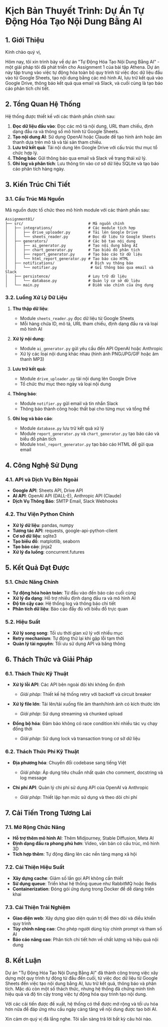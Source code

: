 # Kịch Bản Thuyết Trình: Dự Án Tự Động Hóa Tạo Nội Dung Bằng AI

## 1. Giới Thiệu

Kính chào quý vị,

Hôm nay, tôi xin trình bày về dự án "Tự Động Hóa Tạo Nội Dung Bằng AI" - một giải pháp tôi đã phát triển cho Assignment 1 của bài tập Athena. Dự án này tập trung vào việc tự động hóa toàn bộ quy trình từ việc đọc dữ liệu đầu vào từ Google Sheets, tạo nội dung bằng các mô hình AI, lưu trữ kết quả vào Google Drive, thông báo kết quả qua email và Slack, và cuối cùng là tạo báo cáo phân tích chi tiết.

## 2. Tổng Quan Hệ Thống

Hệ thống được thiết kế với các thành phần chính sau:

1. **Đọc dữ liệu đầu vào**: Đọc các mô tả nội dung, URL tham chiếu, định dạng đầu ra và thông số mô hình từ Google Sheets.
2. **Tạo nội dung AI**: Sử dụng OpenAI hoặc Claude để tạo hình ảnh hoặc âm thanh dựa trên mô tả và tài sản tham chiếu.
3. **Lưu trữ kết quả**: Tải nội dung lên Google Drive với cấu trúc thư mục tổ chức hợp lý.
4. **Thông báo**: Gửi thông báo qua email và Slack về trạng thái xử lý.
5. **Ghi log và phân tích**: Lưu thông tin vào cơ sở dữ liệu SQLite và tạo báo cáo phân tích hàng ngày.

## 3. Kiến Trúc Chi Tiết

### 3.1. Cấu Trúc Mã Nguồn

Mã nguồn được tổ chức theo mô hình module với các thành phần sau:

```
Assignment01/
├── src/                             # Mã nguồn chính
│   ├── integrations/                # Các module tích hợp
│   │   ├── drive_uploader.py        # Tải lên Google Drive
│   │   └── sheets_reader.py         # Đọc dữ liệu từ Google Sheets
│   ├── generators/                  # Các bộ tạo nội dung
│   │   ├── ai_generator.py          # Tạo nội dung bằng AI
│   │   ├── chart_generator.py       # Tạo biểu đồ phân tích
│   │   ├── report_generator.py      # Tạo báo cáo từ dữ liệu
│   │   └── html_report_generator.py # Tạo báo cáo HTML
│   ├── notifications/                # Dịch vụ thông báo
│   │   └── notifier.py               # Gửi thông báo qua email và Slack
│   ├── persistence/                 # Lưu trữ dữ liệu
│   │   └── database.py              # Quản lý cơ sở dữ liệu
│   └── main.py                      # Điểm vào chính của ứng dụng
```

### 3.2. Luồng Xử Lý Dữ Liệu

1. **Thu thập dữ liệu**:
   - Module `sheets_reader.py` đọc dữ liệu từ Google Sheets
   - Mỗi hàng chứa ID, mô tả, URL tham chiếu, định dạng đầu ra và loại mô hình AI

2. **Xử lý nội dung**:
   - Module `ai_generator.py` gửi yêu cầu đến API OpenAI hoặc Anthropic
   - Xử lý các loại nội dung khác nhau (hình ảnh PNG/JPG/GIF hoặc âm thanh MP3)

3. **Lưu trữ kết quả**:
   - Module `drive_uploader.py` tải nội dung lên Google Drive
   - Tổ chức thư mục theo ngày và loại nội dung

4. **Thông báo**:
   - Module `notifier.py` gửi email và tin nhắn Slack
   - Thông báo thành công hoặc thất bại cho từng mục và tổng thể

5. **Ghi log và báo cáo**:
   - Module `database.py` lưu trữ kết quả xử lý
   - Module `report_generator.py` và `chart_generator.py` tạo báo cáo và biểu đồ phân tích
   - Module `html_report_generator.py` tạo báo cáo HTML để gửi qua email

## 4. Công Nghệ Sử Dụng

### 4.1. API và Dịch Vụ Bên Ngoài
- **Google API**: Sheets API, Drive API
- **AI API**: OpenAI API (DALL-E), Anthropic API (Claude)
- **Dịch Vụ Thông Báo**: SMTP Email, Slack Webhooks

### 4.2. Thư Viện Python Chính
- **Xử lý dữ liệu**: pandas, numpy
- **Tương tác API**: requests, google-api-python-client
- **Cơ sở dữ liệu**: sqlite3
- **Tạo biểu đồ**: matplotlib, seaborn
- **Tạo báo cáo**: jinja2
- **Xử lý đa luồng**: concurrent.futures

## 5. Kết Quả Đạt Được

### 5.1. Chức Năng Chính
- **Tự động hóa hoàn toàn**: Từ đầu vào đến báo cáo cuối cùng
- **Xử lý đa dạng**: Hỗ trợ nhiều định dạng đầu ra và mô hình AI
- **Độ tin cậy cao**: Hệ thống log và thông báo chi tiết
- **Phân tích dữ liệu**: Báo cáo đầy đủ với biểu đồ trực quan

### 5.2. Hiệu Suất
- **Xử lý song song**: Tối ưu thời gian xử lý với nhiều mục
- **Retry mechanism**: Tự động thử lại khi gặp lỗi tạm thời
- **Quản lý tài nguyên**: Tối ưu sử dụng API và băng thông

## 6. Thách Thức và Giải Pháp

### 6.1. Thách Thức Kỹ Thuật
- **Xử lý lỗi API**: Các API bên ngoài đôi khi không ổn định
  - *Giải pháp*: Thiết kế hệ thống retry với backoff và circuit breaker

- **Xử lý file lớn**: Tải lên/tải xuống file âm thanh/hình ảnh có kích thước lớn
  - *Giải pháp*: Sử dụng streaming và chunked upload

- **Đồng bộ hóa**: Đảm bảo không có race condition khi nhiều tác vụ chạy đồng thời
  - *Giải pháp*: Sử dụng lock và transaction trong cơ sở dữ liệu

### 6.2. Thách Thức Phi Kỹ Thuật
- **Địa phương hóa**: Chuyển đổi codebase sang tiếng Việt
  - *Giải pháp*: Áp dụng tiêu chuẩn nhất quán cho comment, docstring và log message

- **Chi phí API**: Quản lý chi phí sử dụng API của OpenAI và Anthropic
  - *Giải pháp*: Thiết lập hạn mức sử dụng và theo dõi chi phí

## 7. Cải Tiến Trong Tương Lai

### 7.1. Mở Rộng Chức Năng
- **Hỗ trợ thêm mô hình AI**: Thêm Midjourney, Stable Diffusion, Meta AI
- **Định dạng đầu ra phong phú hơn**: Video, văn bản có cấu trúc, mô hình 3D
- **Tích hợp thêm**: Tự động đăng lên các nền tảng mạng xã hội

### 7.2. Cải Thiện Hiệu Suất
- **Xây dựng cache**: Giảm số lần gọi API không cần thiết
- **Sử dụng queue**: Triển khai hệ thống queue như RabbitMQ hoặc Redis
- **Containerization**: Đóng gói ứng dụng trong Docker để dễ dàng triển khai

### 7.3. Cải Thiện Trải Nghiệm
- **Giao diện web**: Xây dựng giao diện quản trị để theo dõi và điều khiển quy trình
- **Tùy chỉnh nâng cao**: Cho phép người dùng tùy chỉnh prompt và tham số AI
- **Báo cáo nâng cao**: Phân tích chi tiết hơn về chất lượng và hiệu quả nội dung

## 8. Kết Luận

Dự án "Tự Động Hóa Tạo Nội Dung Bằng AI" đã thành công trong việc xây dựng một quy trình tự động từ đầu đến cuối, từ việc đọc dữ liệu từ Google Sheets đến việc tạo nội dung bằng AI, lưu trữ kết quả, thông báo và phân tích. Mặc dù còn một số thách thức, nhưng hệ thống đã chứng minh tính hiệu quả và độ tin cậy trong việc tự động hóa quy trình tạo nội dung.

Với các cải tiến được đề xuất, hệ thống có thể được mở rộng và tối ưu hóa hơn nữa để đáp ứng nhu cầu ngày càng tăng về nội dung được tạo bởi AI.

Xin cảm ơn quý vị đã lắng nghe. Tôi sẵn sàng trả lời bất kỳ câu hỏi nào.
